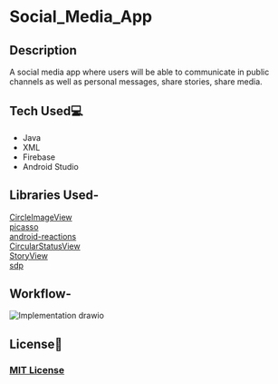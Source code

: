 # Social_Media_App

## Description

A social media app where users will be able to communicate in public channels as well as personal messages, share stories, share media.

## Tech Used💻
- Java
- XML
- Firebase
- Android Studio

## Libraries Used-

[CircleImageView](https://github.com/hdodenhof/CircleImageView)  
[picasso](https://github.com/square/picasso)  
[android-reactions](https://github.com/pgreze/android-reactions)  
[CircularStatusView](https://github.com/3llomi/CircularStatusView)  
[StoryView](https://github.com/OMARIHAMZA/StoryView)  
[sdp](https://github.com/intuit/sdp)



## Workflow-

![Implementation drawio](https://user-images.githubusercontent.com/78664749/144966504-f289a55a-9885-4423-838f-7d0b1454fd1f.png)


## License📝

### [MIT License](https://github.com/MukulKolpe/type-fast/blob/main/LICENSE)
